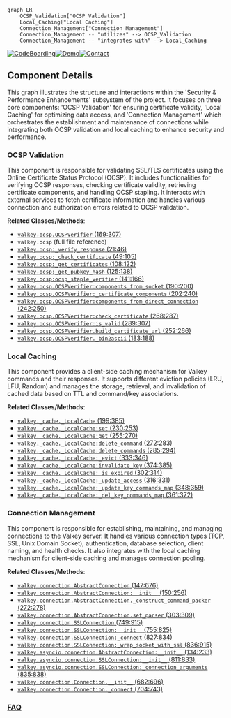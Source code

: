 ```mermaid
graph LR
    OCSP_Validation["OCSP Validation"]
    Local_Caching["Local Caching"]
    Connection_Management["Connection Management"]
    Connection_Management -- "utilizes" --> OCSP_Validation
    Connection_Management -- "integrates with" --> Local_Caching
```
[![CodeBoarding](https://img.shields.io/badge/Generated%20by-CodeBoarding-9cf?style=flat-square)](https://github.com/CodeBoarding/CodeBoarding)[![Demo](https://img.shields.io/badge/Try%20our-Demo-blue?style=flat-square)](https://www.codeboarding.org/demo)[![Contact](https://img.shields.io/badge/Contact%20us%20-%20contact@codeboarding.org-lightgrey?style=flat-square)](mailto:contact@codeboarding.org)

## Component Details

This graph illustrates the structure and interactions within the 'Security & Performance Enhancements' subsystem of the project. It focuses on three core components: 'OCSP Validation' for ensuring certificate validity, 'Local Caching' for optimizing data access, and 'Connection Management' which orchestrates the establishment and maintenance of connections while integrating both OCSP validation and local caching to enhance security and performance.

### OCSP Validation
This component is responsible for validating SSL/TLS certificates using the Online Certificate Status Protocol (OCSP). It includes functionalities for verifying OCSP responses, checking certificate validity, retrieving certificate components, and handling OCSP stapling. It interacts with external services to fetch certificate information and handles various connection and authorization errors related to OCSP validation.


**Related Classes/Methods**:

- <a href="https://github.com/valkey-io/valkey-py/blob/master/valkey/ocsp.py#L169-L307" target="_blank" rel="noopener noreferrer">`valkey.ocsp.OCSPVerifier` (169:307)</a>
- `valkey.ocsp` (full file reference)
- <a href="https://github.com/valkey-io/valkey-py/blob/master/valkey/ocsp.py#L21-L46" target="_blank" rel="noopener noreferrer">`valkey.ocsp:_verify_response` (21:46)</a>
- <a href="https://github.com/valkey-io/valkey-py/blob/master/valkey/ocsp.py#L49-L105" target="_blank" rel="noopener noreferrer">`valkey.ocsp:_check_certificate` (49:105)</a>
- <a href="https://github.com/valkey-io/valkey-py/blob/master/valkey/ocsp.py#L108-L122" target="_blank" rel="noopener noreferrer">`valkey.ocsp:_get_certificates` (108:122)</a>
- <a href="https://github.com/valkey-io/valkey-py/blob/master/valkey/ocsp.py#L125-L138" target="_blank" rel="noopener noreferrer">`valkey.ocsp:_get_pubkey_hash` (125:138)</a>
- <a href="https://github.com/valkey-io/valkey-py/blob/master/valkey/ocsp.py#L141-L166" target="_blank" rel="noopener noreferrer">`valkey.ocsp:ocsp_staple_verifier` (141:166)</a>
- <a href="https://github.com/valkey-io/valkey-py/blob/master/valkey/ocsp.py#L190-L200" target="_blank" rel="noopener noreferrer">`valkey.ocsp.OCSPVerifier:components_from_socket` (190:200)</a>
- <a href="https://github.com/valkey-io/valkey-py/blob/master/valkey/ocsp.py#L202-L240" target="_blank" rel="noopener noreferrer">`valkey.ocsp.OCSPVerifier:_certificate_components` (202:240)</a>
- <a href="https://github.com/valkey-io/valkey-py/blob/master/valkey/ocsp.py#L242-L250" target="_blank" rel="noopener noreferrer">`valkey.ocsp.OCSPVerifier:components_from_direct_connection` (242:250)</a>
- <a href="https://github.com/valkey-io/valkey-py/blob/master/valkey/ocsp.py#L268-L287" target="_blank" rel="noopener noreferrer">`valkey.ocsp.OCSPVerifier:check_certificate` (268:287)</a>
- <a href="https://github.com/valkey-io/valkey-py/blob/master/valkey/ocsp.py#L289-L307" target="_blank" rel="noopener noreferrer">`valkey.ocsp.OCSPVerifier:is_valid` (289:307)</a>
- <a href="https://github.com/valkey-io/valkey-py/blob/master/valkey/ocsp.py#L252-L266" target="_blank" rel="noopener noreferrer">`valkey.ocsp.OCSPVerifier.build_certificate_url` (252:266)</a>
- <a href="https://github.com/valkey-io/valkey-py/blob/master/valkey/ocsp.py#L183-L188" target="_blank" rel="noopener noreferrer">`valkey.ocsp.OCSPVerifier._bin2ascii` (183:188)</a>


### Local Caching
This component provides a client-side caching mechanism for Valkey commands and their responses. It supports different eviction policies (LRU, LFU, Random) and manages the storage, retrieval, and invalidation of cached data based on TTL and command/key associations.


**Related Classes/Methods**:

- <a href="https://github.com/valkey-io/valkey-py/blob/master/valkey/_cache.py#L199-L385" target="_blank" rel="noopener noreferrer">`valkey._cache._LocalCache` (199:385)</a>
- <a href="https://github.com/valkey-io/valkey-py/blob/master/valkey/_cache.py#L230-L253" target="_blank" rel="noopener noreferrer">`valkey._cache._LocalCache:set` (230:253)</a>
- <a href="https://github.com/valkey-io/valkey-py/blob/master/valkey/_cache.py#L255-L270" target="_blank" rel="noopener noreferrer">`valkey._cache._LocalCache:get` (255:270)</a>
- <a href="https://github.com/valkey-io/valkey-py/blob/master/valkey/_cache.py#L272-L283" target="_blank" rel="noopener noreferrer">`valkey._cache._LocalCache:delete_command` (272:283)</a>
- <a href="https://github.com/valkey-io/valkey-py/blob/master/valkey/_cache.py#L285-L294" target="_blank" rel="noopener noreferrer">`valkey._cache._LocalCache:delete_commands` (285:294)</a>
- <a href="https://github.com/valkey-io/valkey-py/blob/master/valkey/_cache.py#L333-L346" target="_blank" rel="noopener noreferrer">`valkey._cache._LocalCache:_evict` (333:346)</a>
- <a href="https://github.com/valkey-io/valkey-py/blob/master/valkey/_cache.py#L374-L385" target="_blank" rel="noopener noreferrer">`valkey._cache._LocalCache:invalidate_key` (374:385)</a>
- <a href="https://github.com/valkey-io/valkey-py/blob/master/valkey/_cache.py#L302-L314" target="_blank" rel="noopener noreferrer">`valkey._cache._LocalCache:_is_expired` (302:314)</a>
- <a href="https://github.com/valkey-io/valkey-py/blob/master/valkey/_cache.py#L316-L331" target="_blank" rel="noopener noreferrer">`valkey._cache._LocalCache:_update_access` (316:331)</a>
- <a href="https://github.com/valkey-io/valkey-py/blob/master/valkey/_cache.py#L348-L359" target="_blank" rel="noopener noreferrer">`valkey._cache._LocalCache:_update_key_commands_map` (348:359)</a>
- <a href="https://github.com/valkey-io/valkey-py/blob/master/valkey/_cache.py#L361-L372" target="_blank" rel="noopener noreferrer">`valkey._cache._LocalCache:_del_key_commands_map` (361:372)</a>


### Connection Management
This component is responsible for establishing, maintaining, and managing connections to the Valkey server. It handles various connection types (TCP, SSL, Unix Domain Socket), authentication, database selection, client naming, and health checks. It also integrates with the local caching mechanism for client-side caching and manages connection pooling.


**Related Classes/Methods**:

- <a href="https://github.com/valkey-io/valkey-py/blob/master/valkey/connection.py#L147-L676" target="_blank" rel="noopener noreferrer">`valkey.connection.AbstractConnection` (147:676)</a>
- <a href="https://github.com/valkey-io/valkey-py/blob/master/valkey/connection.py#L150-L256" target="_blank" rel="noopener noreferrer">`valkey.connection.AbstractConnection:__init__` (150:256)</a>
- <a href="https://github.com/valkey-io/valkey-py/blob/master/valkey/connection.py#L272-L278" target="_blank" rel="noopener noreferrer">`valkey.connection.AbstractConnection._construct_command_packer` (272:278)</a>
- <a href="https://github.com/valkey-io/valkey-py/blob/master/valkey/connection.py#L303-L309" target="_blank" rel="noopener noreferrer">`valkey.connection.AbstractConnection.set_parser` (303:309)</a>
- <a href="https://github.com/valkey-io/valkey-py/blob/master/valkey/connection.py#L749-L915" target="_blank" rel="noopener noreferrer">`valkey.connection.SSLConnection` (749:915)</a>
- <a href="https://github.com/valkey-io/valkey-py/blob/master/valkey/connection.py#L755-L825" target="_blank" rel="noopener noreferrer">`valkey.connection.SSLConnection:__init__` (755:825)</a>
- <a href="https://github.com/valkey-io/valkey-py/blob/master/valkey/connection.py#L827-L834" target="_blank" rel="noopener noreferrer">`valkey.connection.SSLConnection:_connect` (827:834)</a>
- <a href="https://github.com/valkey-io/valkey-py/blob/master/valkey/connection.py#L836-L915" target="_blank" rel="noopener noreferrer">`valkey.connection.SSLConnection:_wrap_socket_with_ssl` (836:915)</a>
- <a href="https://github.com/valkey-io/valkey-py/blob/master/valkey/asyncio/connection.py#L134-L233" target="_blank" rel="noopener noreferrer">`valkey.asyncio.connection.AbstractConnection:__init__` (134:233)</a>
- <a href="https://github.com/valkey-io/valkey-py/blob/master/valkey/asyncio/connection.py#L811-L833" target="_blank" rel="noopener noreferrer">`valkey.asyncio.connection.SSLConnection:__init__` (811:833)</a>
- <a href="https://github.com/valkey-io/valkey-py/blob/master/valkey/asyncio/connection.py#L835-L838" target="_blank" rel="noopener noreferrer">`valkey.asyncio.connection.SSLConnection:_connection_arguments` (835:838)</a>
- <a href="https://github.com/valkey-io/valkey-py/blob/master/valkey/connection.py#L682-L696" target="_blank" rel="noopener noreferrer">`valkey.connection.Connection.__init__` (682:696)</a>
- <a href="https://github.com/valkey-io/valkey-py/blob/master/valkey/connection.py#L704-L743" target="_blank" rel="noopener noreferrer">`valkey.connection.Connection._connect` (704:743)</a>




### [FAQ](https://github.com/CodeBoarding/GeneratedOnBoardings/tree/main?tab=readme-ov-file#faq)